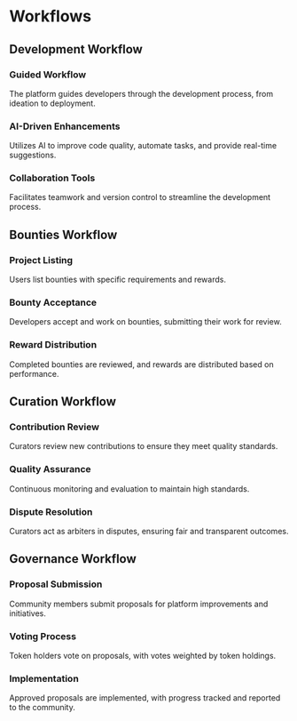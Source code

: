 # Workflows

## Development Workflow

### Guided Workflow

The platform guides developers through the development process, from ideation to deployment.

### AI-Driven Enhancements

Utilizes AI to improve code quality, automate tasks, and provide real-time suggestions.

### Collaboration Tools

Facilitates teamwork and version control to streamline the development process.

## Bounties Workflow

### Project Listing

Users list bounties with specific requirements and rewards.

### Bounty Acceptance

Developers accept and work on bounties, submitting their work for review.

### Reward Distribution

Completed bounties are reviewed, and rewards are distributed based on performance.

## Curation Workflow

### Contribution Review

Curators review new contributions to ensure they meet quality standards.

### Quality Assurance

Continuous monitoring and evaluation to maintain high standards.

### Dispute Resolution

Curators act as arbiters in disputes, ensuring fair and transparent outcomes.

## Governance Workflow

### Proposal Submission

Community members submit proposals for platform improvements and initiatives.

### Voting Process

Token holders vote on proposals, with votes weighted by token holdings.

### Implementation

Approved proposals are implemented, with progress tracked and reported to the community.
